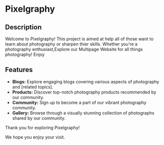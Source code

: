 # Pixelgraphy

## Description


Welcome to Pixelgraphy! This project is aimed at help all of those want to learn about photography or sharpen thier skills.
Whether you're a photography enthusiast,Explore our Multipage Website for all things photography! Enjoy 


## Features

- **Blogs:** Explore engaging blogs covering various aspects of photography and [related topics].
- **Products:** Discover top-notch photography products recommended by our community.
- **Community:** Sign up to become a part of our vibrant photography community.
- **Gallery:** Browse through a visually stunning collection of photographs shared by our community.



Thank you for exploring Pixelgraphy!

 We hope you enjoy your visit.

